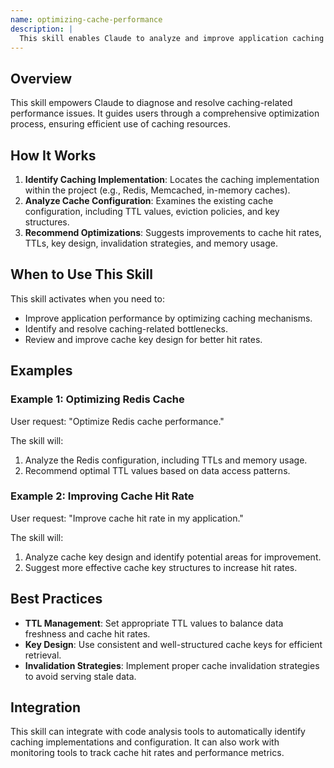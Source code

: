 ```yaml
---
name: optimizing-cache-performance
description: |
  This skill enables Claude to analyze and improve application caching strategies. It optimizes cache hit rates, TTL configurations, cache key design, and invalidation strategies. Use this skill when the user requests to "optimize cache performance", "improve caching strategy", "analyze cache hit rate", or needs assistance with "cache key design", "TTL optimization", or "cache invalidation". The skill identifies potential bottlenecks and recommends adjustments for improved performance and efficiency of caching mechanisms like Redis.
---
```


## Overview

This skill empowers Claude to diagnose and resolve caching-related performance issues. It guides users through a comprehensive optimization process, ensuring efficient use of caching resources.

## How It Works

1. **Identify Caching Implementation**: Locates the caching implementation within the project (e.g., Redis, Memcached, in-memory caches).
2. **Analyze Cache Configuration**: Examines the existing cache configuration, including TTL values, eviction policies, and key structures.
3. **Recommend Optimizations**: Suggests improvements to cache hit rates, TTLs, key design, invalidation strategies, and memory usage.

## When to Use This Skill

This skill activates when you need to:
- Improve application performance by optimizing caching mechanisms.
- Identify and resolve caching-related bottlenecks.
- Review and improve cache key design for better hit rates.

## Examples

### Example 1: Optimizing Redis Cache

User request: "Optimize Redis cache performance."

The skill will:
1. Analyze the Redis configuration, including TTLs and memory usage.
2. Recommend optimal TTL values based on data access patterns.

### Example 2: Improving Cache Hit Rate

User request: "Improve cache hit rate in my application."

The skill will:
1. Analyze cache key design and identify potential areas for improvement.
2. Suggest more effective cache key structures to increase hit rates.

## Best Practices

- **TTL Management**: Set appropriate TTL values to balance data freshness and cache hit rates.
- **Key Design**: Use consistent and well-structured cache keys for efficient retrieval.
- **Invalidation Strategies**: Implement proper cache invalidation strategies to avoid serving stale data.

## Integration

This skill can integrate with code analysis tools to automatically identify caching implementations and configuration. It can also work with monitoring tools to track cache hit rates and performance metrics.